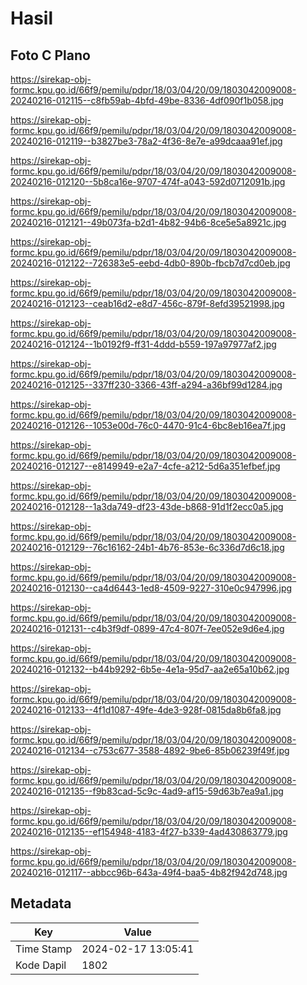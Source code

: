 # Hasil

## Foto C Plano

https://sirekap-obj-formc.kpu.go.id/66f9/pemilu/pdpr/18/03/04/20/09/1803042009008-20240216-012115--c8fb59ab-4bfd-49be-8336-4df090f1b058.jpg

https://sirekap-obj-formc.kpu.go.id/66f9/pemilu/pdpr/18/03/04/20/09/1803042009008-20240216-012119--b3827be3-78a2-4f36-8e7e-a99dcaaa91ef.jpg

https://sirekap-obj-formc.kpu.go.id/66f9/pemilu/pdpr/18/03/04/20/09/1803042009008-20240216-012120--5b8ca16e-9707-474f-a043-592d0712091b.jpg

https://sirekap-obj-formc.kpu.go.id/66f9/pemilu/pdpr/18/03/04/20/09/1803042009008-20240216-012121--49b073fa-b2d1-4b82-94b6-8ce5e5a8921c.jpg

https://sirekap-obj-formc.kpu.go.id/66f9/pemilu/pdpr/18/03/04/20/09/1803042009008-20240216-012122--726383e5-eebd-4db0-890b-fbcb7d7cd0eb.jpg

https://sirekap-obj-formc.kpu.go.id/66f9/pemilu/pdpr/18/03/04/20/09/1803042009008-20240216-012123--ceab16d2-e8d7-456c-879f-8efd39521998.jpg

https://sirekap-obj-formc.kpu.go.id/66f9/pemilu/pdpr/18/03/04/20/09/1803042009008-20240216-012124--1b0192f9-ff31-4ddd-b559-197a97977af2.jpg

https://sirekap-obj-formc.kpu.go.id/66f9/pemilu/pdpr/18/03/04/20/09/1803042009008-20240216-012125--337ff230-3366-43ff-a294-a36bf99d1284.jpg

https://sirekap-obj-formc.kpu.go.id/66f9/pemilu/pdpr/18/03/04/20/09/1803042009008-20240216-012126--1053e00d-76c0-4470-91c4-6bc8eb16ea7f.jpg

https://sirekap-obj-formc.kpu.go.id/66f9/pemilu/pdpr/18/03/04/20/09/1803042009008-20240216-012127--e8149949-e2a7-4cfe-a212-5d6a351efbef.jpg

https://sirekap-obj-formc.kpu.go.id/66f9/pemilu/pdpr/18/03/04/20/09/1803042009008-20240216-012128--1a3da749-df23-43de-b868-91d1f2ecc0a5.jpg

https://sirekap-obj-formc.kpu.go.id/66f9/pemilu/pdpr/18/03/04/20/09/1803042009008-20240216-012129--76c16162-24b1-4b76-853e-6c336d7d6c18.jpg

https://sirekap-obj-formc.kpu.go.id/66f9/pemilu/pdpr/18/03/04/20/09/1803042009008-20240216-012130--ca4d6443-1ed8-4509-9227-310e0c947996.jpg

https://sirekap-obj-formc.kpu.go.id/66f9/pemilu/pdpr/18/03/04/20/09/1803042009008-20240216-012131--c4b3f9df-0899-47c4-807f-7ee052e9d6e4.jpg

https://sirekap-obj-formc.kpu.go.id/66f9/pemilu/pdpr/18/03/04/20/09/1803042009008-20240216-012132--b44b9292-6b5e-4e1a-95d7-aa2e65a10b62.jpg

https://sirekap-obj-formc.kpu.go.id/66f9/pemilu/pdpr/18/03/04/20/09/1803042009008-20240216-012133--4f1d1087-49fe-4de3-928f-0815da8b6fa8.jpg

https://sirekap-obj-formc.kpu.go.id/66f9/pemilu/pdpr/18/03/04/20/09/1803042009008-20240216-012134--c753c677-3588-4892-9be6-85b06239f49f.jpg

https://sirekap-obj-formc.kpu.go.id/66f9/pemilu/pdpr/18/03/04/20/09/1803042009008-20240216-012135--f9b83cad-5c9c-4ad9-af15-59d63b7ea9a1.jpg

https://sirekap-obj-formc.kpu.go.id/66f9/pemilu/pdpr/18/03/04/20/09/1803042009008-20240216-012135--ef154948-4183-4f27-b339-4ad430863779.jpg

https://sirekap-obj-formc.kpu.go.id/66f9/pemilu/pdpr/18/03/04/20/09/1803042009008-20240216-012117--abbcc96b-643a-49f4-baa5-4b82f942d748.jpg


## Metadata

| Key        | Value               |
| ---------- | ------------------- |
| Time Stamp | 2024-02-17 13:05:41 |
| Kode Dapil | 1802                |



